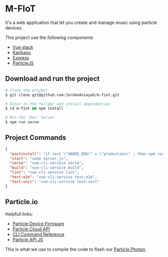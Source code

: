 # M-FIoT
It's a web application that let you create and manage music using particle devices.

This project use the following components
- [Vue stack](https://vuejs.org)
- [Kanbasu](https://kanbasu.liip.ch)
- [Express](https://expressjs.com)
- [ParticleJS](https://docs.particle.io/reference/SDKs/javascript/)

## Download and run the project
```bash
# Clone the project
$ git clone git@github.com:JordanAssayah/m-fiot.git

# Enter in the forlder and install dependencies
$ cd m-fiot && npm install

# Run the "Dev" Server
$ npm run serve
```


## Project Commands
```json
{
  "postinstall": "if test \"$NODE_ENV\" = \"production\" ; then npm run build ; fi ",
  "start": "node server.js",
  "serve": "vue-cli-service serve",
  "build": "vue-cli-service build",
  "lint": "vue-cli-service lint",
  "test:e2e": "vue-cli-service test:e2e",
  "test:unit": "vue-cli-service test:unit"
}
```
## Particle.io
Helpfull links:

- [Particle Device Firmware](https://docs.particle.io/reference/firmware/photon/)
- [Particle Cloud API](https://docs.particle.io/reference/api/)
- [CLI Command Reference](https://docs.particle.io/reference/cli/)
- [Particle API JS](https://docs.particle.io/reference/javascript/)

This is what we use to compile the code to flash our [Particle Photon](https://www.particle.io/prototype).
